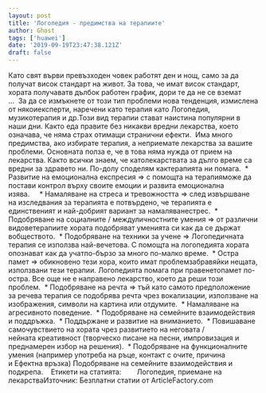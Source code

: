 ```yaml
---
layout: post
title: 'Логопедия - предимства на терапиите'
author: Ghost
tags: ['huawei']
date: '2019-09-19T23:47:38.121Z'
draft: false
---
```


Като свят върви превъзходен човек работят ден и нощ, само за да получат висок стандарт на живот. За това, че имат висок стандарт, хората получаватв дълбок работен график, дори те да не се вземат ...  За да се измъкнете от този тип проблеми нова тенденция, измислена от някоиексперти, наречени като терапия като Логопедия, музикотерапия и др.Този вид терапии стават наистина популярни в наши дни. Както еда правите без никакви вредни лекарства, което означава, че няма страх отимащи странични ефекти.  Има много предимства, ако избирате терапия, а неприемате лекарства за вашите проблеми. Основната полза е, че в това няма нужда от прием на лекарства. Както всички знаем, че католекарствата за дълго време са вредни за здравето ни. По-долу споделям кактерапията ни помага.  * Развитие на емоционална експресия => с помощта на терапияможе да постави контрол върху своите емоции и развита емоционална изява.     * Намаляване на стреса и тревожността => след извършване на изследвания за терапията е потвърдено, че терапията е единственият и най-добрият вариант за намаляванестрес.  * Подобряване на социалните / междуличностните умения => от различни видоветерапиите хората подобряват уменията си как да се държат вобществото.  * Подобряване на техники за учене => Логопедичната терапия се използва най-вечетова. С помощта на логопедията хората опознават как да учатпо-бързо за много по-малко време.  * Остра памет => обикновено тези хора, които имат проблемзабравяйки нещата, използвани тези терапии. Логопедията помага при правенетопамет по-остра. Все още не е направено лекарство, което да реши този проблем.  * Подобряване на речта => тъй като самото предположение за речева терапия се подобрява речта чрез вокализации, използване на изображения, символи на картина или отдумите.  * Намаляване на агресивното поведение.  * Подобряване на семейните взаимодействия и поддръжка.  * Поддържане и развитие на вниманието.  * Повишаване самочувствието на хората чрез развитието на неговата / нейната креативност (творческо писане на песни, импровизация и преднамерен избор на решения).  * Подобряване на функционалните умения (например употреба на ръце, контакт с очите, причина и Ефектна връзка) Подобряване на семейните взаимодействия и подкрепа.    Етикети на статията:        Логопедия, приемане на лекарстваИзточник: Безплатни статии от ArticleFactory.com
